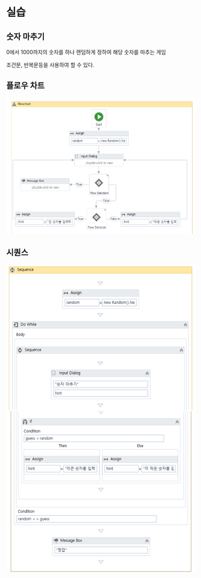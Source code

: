 # 실습

## 숫자 마추기

0에서 1000까지의 숫자를 하나 랜덤하게 정하여 해당 숫자를 마추는 게임

조건문, 반복문등을 사용하여 할 수 있다.

## 플로우 차트

![플로우](./asset/guess_number_flow.png)

## 시퀀스

![시퀀스1](./asset/guess_number_sequence1.png)
![시퀀스2](./asset/guess_number_sequence2.png)